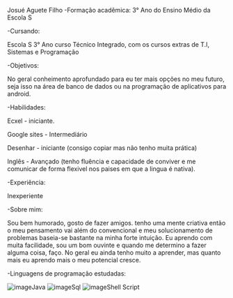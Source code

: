 Josué Aguete Filho 
-Formação acadêmica:
3° Ano do Ensino Médio da Escola S

-Cursando:

Escola S 3° Ano curso Técnico Integrado, com os cursos extras de T.I, Sistemas e Programação

-Objetivos:

No geral conheimento aprofundado para eu ter mais opções no meu futuro, seja isso na área de banco de dados ou na programação de aplicativos para android.

-Habilidades:

Ecxel - iniciante.

Google sites - Intermediário

Desenhar - iniciante (consigo copiar  mas não tenho muita prática)

Inglês - Avançado (tenho fluência e capacidade de conviver e me comunicar de forma flexivel nos paises em que a lingua é nativa).

-Experiência:

Inexperiente

-Sobre mim:

Sou bem humorado, gosto de fazer amigos. tenho uma mente criativa então o meu pensamento vai além do convencional e meu solucionamento de problemas baseia-se bastante na minha forte intuição. Eu aprendo com muita facilidade, sou um bom ouvinte e quando me determino a fazer alguma coisa, faço. No geral eu ainda tenho muito a aprender, mas quanto mais eu aprendo mais o meu potencial cresce.

-Linguagens de programação estudadas:

![image](https://user-images.githubusercontent.com/83778317/182199358-216e32e0-e970-425e-9f63-1fbc18f7bc57.png)Java
![image](https://user-images.githubusercontent.com/83778317/182199595-4b708dba-b401-4424-bf69-c29fe2f61d1f.png)Sql
![image](https://user-images.githubusercontent.com/83778317/182208577-dc5bb770-f836-44e0-9409-a58f72d3fc7e.png)Shell Script

